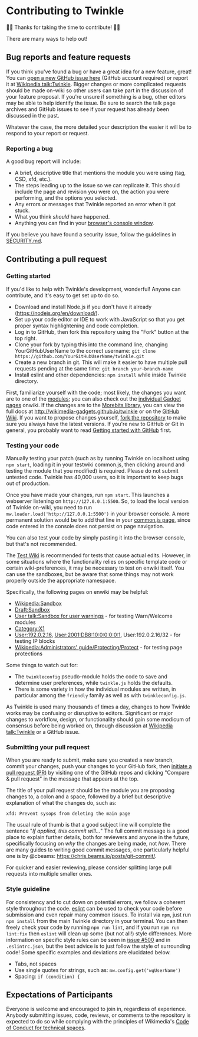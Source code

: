 # Contributing to Twinkle

:tada::tada: Thanks for taking the time to contribute! :tada::tada:

There are many ways to help out!

## Bug reports and feature requests

If you think you've found a bug or have a great idea for a new feature, great!  You can [open a new GitHub issue here](https://github.com/wikimedia-gadgets/twinkle/issues/new) (GitHub account required) or report it at [Wikipedia talk:Twinkle][].  Bigger changes or more complicated requests should be made on-wiki so other users can take part in the discussion of your feature proposal.  If you're unsure if something is a bug, other editors may be able to help identify the issue.  Be sure to search the talk page archives and GitHub issues to see if your request has already been discussed in the past.

Whatever the case, the more detailed your description the easier it will be to respond to your report or request.

### Reporting a bug

A good bug report will include:

- A brief, descriptive title that mentions the module you were using (tag, CSD, xfd, etc.).
- The steps leading up to the issue so we can replicate it.  This should include the page and revision you were on, the action you were performing, and the options you selected.
- Any errors or messages that Twinkle reported an error when it got stuck.
- What you think *should* have happened.
- Anything you can find in your [browser's console window][jserrors].

If you believe you have found a security issue, follow the guidelines in [SECURITY.md](./SECURITY.md).

## Contributing a pull request

### Getting started

If you'd like to help with Twinkle's development, wonderful!  Anyone can contribute, and it's easy to get set up to do so.

- Download and install Node.js if you don't have it already (https://nodejs.org/en/download/).
- Set up your code editor or IDE to work with JavaScript so that you get proper syntax highlightening and code completion.
- Log in to GitHub, then fork this repository using the "Fork" button at the top right.
- Clone your fork by typing this into the command line, changing YourGitHubUserName to the correct username: `git clone https://github.com/YourGitHubUserName/twinkle.git`
- Create a new branch in git. This will make it easier to have multiple pull requests pending at the same time: `git branch your-branch-name`
- Install eslint and other dependencies: `npm install` while inside Twinkle directory.

First, familiarize yourself with the code; most likely, the changes you want are to one of the [modules](./modules); you can also check out the [individual Gadget pages][twinkle_gadget] onwiki.  If the changes are to the [Morebits library](./morebits.js), you can view the full docs at <http://wikimedia-gadgets.github.io/twinkle> or on the [GitHub Wiki](https://github.com/wikimedia-gadgets/twinkle/wiki/morebits).  If you want to propose changes yourself, [fork the repository](https://help.github.com/articles/fork-a-repo/) to make sure you always have the latest versions.  If you're new to GitHub or Git in general, you probably want to read [Getting started with GitHub](https://help.github.com/en/github/getting-started-with-github) first.

### Testing your code

Manually testing your patch (such as by running Twinkle on localhost using `npm start`, loading it in your testwiki common.js, then clicking around and testing the module that you modified) is required. Please do not submit untested code. Twinkle has 40,000 users, so it is important to keep bugs out of production.

Once you have made your changes, run `npm start`. This launches a webserver listening on `http://127.0.0.1:5500`. So, to load the local version of Twinkle on-wiki, you need to run `mw.loader.load('http://127.0.0.1:5500')` in your browser console. A more permanent solution would be to add that line in your [common.js page](https://en.wikipedia.org/wiki/Special:MyPage/common.js), since code entered in the console does not persist on page navigation.

You can also test your code by simply pasting it into the browser console, but that's not recommended.

The [Test Wiki](http://test.wikipedia.org) is recommended for tests that cause actual edits. However, in some situations where the functionality relies on specific template code or certain wiki-preferences, it may be necessary to test on enwiki itself. You can use the sandboxes, but be aware that some things may not work properly outside the appropriate namespace.

Specifically, the following pages on enwiki may be helpful:
- [Wikipedia:Sandbox](https://en.wikipedia.org/wiki/Wikipedia:Sandbox)
- [Draft:Sandbox](https://en.wikipedia.org/wiki/Draft:Sandbox)
- [User talk:Sandbox for user warnings](https://en.wikipedia.org/wiki/User_talk:Sandbox_for_user_warnings) - for testing Warn/Welcome modules
- [Category:X1](https://en.wikipedia.org/wiki/Category:X1)
- [User:192.0.2.16](https://en.wikipedia.org/wiki/User:192.0.2.16), [User:2001:DB8:10:0:0:0:0:1](https://en.wikipedia.org/wiki/User:2001:DB8:10:0:0:0:0:1), User:192.0.2.16/32 - for testing IP blocks
- [Wikipedia:Administrators' guide/Protecting/Protect](https://en.wikipedia.org/wiki/Wikipedia:Administrators'_guide/Protecting/Protect) - for testing page protections

Some things to watch out for:

- The `twinkleconfig` pseudo-module holds the code to save and determine user preferences, while `twinkle.js` holds the defaults.
- There is some variety in how the individual modules are written, in particular among the `friendly` family as well as with `twinkleconfig.js`.

As Twinkle is used many thousands of times a day, changes to how Twinkle works may be confusing or disruptive to editors.  Significant or major changes to workflow, design, or functionality should gain some modicum of consensus before being worked on, through discussion at [Wikipedia talk:Twinkle][] or a GitHub issue.

### Submitting your pull request

When you are ready to submit, make sure you created a new branch, commit your changes, push your changes to your GitHub fork, then [initiate a pull request (PR)](https://help.github.com/en/github/collaborating-with-issues-and-pull-requests/creating-a-pull-request-from-a-fork) by visiting one of the GitHub repos and clicking "Compare & pull request" in the message that appears at the top.

The title of your pull request should be the module you are proposing changes to, a colon and a space, followed by a brief but descriptive explanation of what the changes do, such as:

    xfd: Prevent sysops from deleting the main page

The usual rule of thumb is that a good subject line will complete the sentence "*If applied, this commit will...*"  The full commit message is a good place to explain further details, both for reviewers and anyone in the future, specifically focusing on *why* the changes are being made, not *how*.  There are many guides to writing good commit messages, one particularly helpful one is by @cbeams: <https://chris.beams.io/posts/git-commit/>.

For quicker and easier reviewing, please consider splitting large pull requests into multiple smaller ones.

### Style guideline

For consistency and to cut down on potential errors, we follow a coherent style throughout the code.  [eslint][eslint.org] can be used to check your code before submission and even repair many common issues.  To install via `npm`, just run `npm install` from the main Twinkle directory in your terminal.  You can then freely check your code by running `npm run lint`, and if you run `npm run lint:fix` then `eslint` will clean up some (but not all!) style differences.  More information on specific style rules can be seen in [issue #500][fivehundred] and in `.eslintrc.json`, but the best advice is to just follow the style of surrounding code!  Some specific examples and deviations are elucidated below.

- Tabs, not spaces
- Use single quotes for strings, such as: `mw.config.get('wgUserName')`
- Spacing: `if (condition) {`

## Expectations of Participants

Everyone is welcome and encouraged to join in, regardless of experience.  Anybody submitting issues, code, reviews, or comments to the repository is expected to do so while complying with the principles of Wikimedia's [Code of Conduct for technical spaces][conduct].

[Wikipedia talk:Twinkle]: https://en.wikipedia.org/wiki/Wikipedia_talk:Twinkle
[jserrors]: https://en.wikipedia.org/wiki/Wikipedia:Reporting_JavaScript_errors
[twinkle_gadget]: https://en.wikipedia.org/wiki/Wikipedia:Twinkle/Gadget
[Wikipedia:Twinkle]: https://en.wikipedia.org/wiki/Wikipedia:Twinkle
[eslint.org]: https://eslint.org/
[fivehundred]: https://github.com/wikimedia-gadgets/twinkle/issues/500
[conduct]: https://www.mediawiki.org/wiki/Code_of_Conduct
